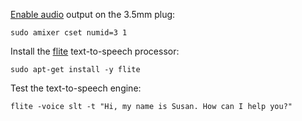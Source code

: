 [Enable audio](https://www.raspberrypi.org/documentation/configuration/audio-config.md) output on the 3.5mm plug:

```console
sudo amixer cset numid=3 1
```

Install the [flite](http://www.festvox.org/flite/) text-to-speech processor:

```console
sudo apt-get install -y flite
```

Test the text-to-speech engine:

```console
flite -voice slt -t "Hi, my name is Susan. How can I help you?"
```

